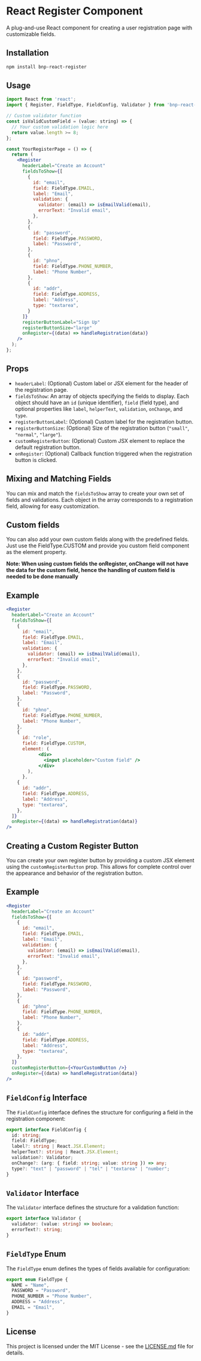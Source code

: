 # React Register Component

A plug-and-use React component for creating a user registration page with customizable fields.

## Installation

```bash
npm install bnp-react-register
```

## Usage

```jsx
import React from 'react';
import { Register, FieldType, FieldConfig, Validator } from 'bnp-react-register';

// Custom validator function
const isValidCustomField = (value: string) => {
  // Your custom validation logic here
  return value.length >= 8;
};

const YourRegisterPage = () => {
  return (
    <Register
      headerLabel="Create an Account"
      fieldsToShow={[
        {
          id: "email",
          field: FieldType.EMAIL,
          label: "Email",
          validation: {
            validator: (email) => isEmailValid(email),
            errorText: "Invalid email",
          },
        },
        {
          id: "password",
          field: FieldType.PASSWORD,
          label: "Password",
        },
        {
          id: "phno",
          field: FieldType.PHONE_NUMBER,
          label: "Phone Number",
        },
        {
          id: "addr",
          field: FieldType.ADDRESS,
          label: "Address",
          type: "textarea",
        }
      ]}
      registerButtonLabel="Sign Up"
      registerButtonSize="large"
      onRegister={(data) => handleRegistration(data)}
    />
  );
};
```

## Props

- `headerLabel`: (Optional) Custom label or JSX element for the header of the registration page.
- `fieldsToShow`: An array of objects specifying the fields to display. Each object should have an `id` (unique identifier), `field` (field type), and optional properties like `label`, `helperText`, `validation`, `onChange`, and `type`.
- `registerButtonLabel`: (Optional) Custom label for the registration button.
- `registerButtonSize`: (Optional) Size of the registration button (`"small"`, `"normal"`, `"large"`).
- `customRegisterButton`: (Optional) Custom JSX element to replace the default registration button.
- `onRegister`: (Optional) Callback function triggered when the registration button is clicked.

## Mixing and Matching Fields

You can mix and match the `fieldsToShow` array to create your own set of fields and validations. Each object in the array corresponds to a registration field, allowing for easy customization.

## Custom fields
You can also add your own custom fields along with the predefined fields. Just use the FieldType.CUSTOM and provide you custom field component as the element property.

**Note: When using custom fields the onRegister, onChange will not have the data for the custom field, hence the handling of custom field is needed to be done manually**

## Example

```jsx
<Register
  headerLabel="Create an Account"
  fieldsToShow={[
    {
      id: "email",
      field: FieldType.EMAIL,
      label: "Email",
      validation: {
        validator: (email) => isEmailValid(email),
        errorText: "Invalid email",
      },
    },
    {
      id: "password",
      field: FieldType.PASSWORD,
      label: "Password",
    },
    {
      id: "phno",
      field: FieldType.PHONE_NUMBER,
      label: "Phone Number",
    },
    {
      id: "role",
      field: FieldType.CUSTOM,
      element: (
            <div>
              <input placeholder="Custom field" />
            </div>
        ),
      },
    {
      id: "addr",
      field: FieldType.ADDRESS,
      label: "Address",
      type: "textarea",
    },
  ]}
  onRegister={(data) => handleRegistration(data)}
/>
```


## Creating a Custom Register Button

You can create your own register button by providing a custom JSX element using the `customRegisterButton` prop. This allows for complete control over the appearance and behavior of the registration button.


## Example

```jsx
<Register
  headerLabel="Create an Account"
  fieldsToShow={[
    {
      id: "email",
      field: FieldType.EMAIL,
      label: "Email",
      validation: {
        validator: (email) => isEmailValid(email),
        errorText: "Invalid email",
      },
    },
    {
      id: "password",
      field: FieldType.PASSWORD,
      label: "Password",
    },
    {
      id: "phno",
      field: FieldType.PHONE_NUMBER,
      label: "Phone Number",
    },
    {
      id: "addr",
      field: FieldType.ADDRESS,
      label: "Address",
      type: "textarea",
    },
  ]}
  customRegisterButton={<YourCustomButton />}
  onRegister={(data) => handleRegistration(data)}
/>
```

## `FieldConfig` Interface

The `FieldConfig` interface defines the structure for configuring a field in the registration component:

```typescript
export interface FieldConfig {
  id: string;
  field: FieldType;
  label?: string | React.JSX.Element;
  helperText?: string | React.JSX.Element;
  validation?: Validator;
  onChange?: (arg: { field: string; value: string }) => any;
  type?: "text" | "password" | "tel" | "textarea" | "number";
}
```

## `Validator` Interface

The `Validator` interface defines the structure for a validation function:

```typescript
export interface Validator {
  validator: (value: string) => boolean;
  errorText?: string;
}
```

## `FieldType` Enum

The `FieldType` enum defines the types of fields available for configuration:

```typescript
export enum FieldType {
  NAME = "Name",
  PASSWORD = "Password",
  PHONE_NUMBER = "Phone Number",
  ADDRESS = "Address",
  EMAIL = "Email",
}
```

## License

This project is licensed under the MIT License - see the [LICENSE.md](LICENSE.md) file for details.
```